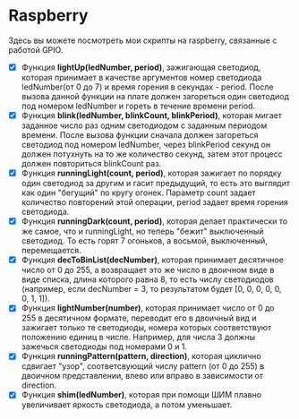 # Raspberry

Здесь вы можете посмотреть мои скрипты на raspberry, связанные с работой GPIO.

- [X] Функция __lightUp(ledNumber, period)__, зажигающая светодиод, которая принимает в качестве аргументов номер светодиода ledNumber(от 0 до 7) и время горения в секундах - period. После вызова данной функции на плате должен загореться один светодиод под номером ledNumber и гореть в течение времени period. 
- [X] Функция __blink(ledNumber, blinkCount, blinkPeriod)__, которая мигает заданное число раз одним светодиодом с заданным периодом времени. После вызова функции сначала должен загореться светодиод под номером ledNumber, через blinkPeriod секунд он должен потухнуть на то же количество секунд, затем этот процесс должен повториться blinkCount раз.
- [X] Функция __runningLight(count, period)__, которая зажигает по порядку один светодиод за другим и гасит предыдущий, то есть это выглядит как один "бегущий" по кругу огонек. Параметр count задает количество повторений этой операции, period задает время горения светодиода. 
- [X] Функция __runningDark(count, period)__, которая делает практически то же самое, что и runningLight, но теперь "бежит" выключенный светодиод. То есть горят 7 огоньков, а восьмой, выключенный, перемещается.
- [X] Функция __decToBinList(decNumber)__, которая принимает десятичное число от 0 до 255, а возвращает это же число в двоичном виде в виде списка, длина которого равна 8, то есть числу светодиодов (например, если decNumber = 3, то результатом будет [0, 0, 0, 0, 0, 0, 1, 1]).
- [X] Функция __lightNumber(number)__, которая принимает число от 0 до 255 в десятичном формате, переводит его в двоичный вид и зажигает только те светодиоды, номера которых соответствуют положению единиц в числе. Например, для числа 3 должны зажечься светодиоды под номерами 0 и 1. 
- [X] Функция __runningPattern(pattern, direction)__, которая циклично сдвигает "узор", соответсвующий числу pattern (от 0 до 255) в двоичном представлении, влево или вправо в зависимости от direction.
- [X] Функция __shim(ledNumber)__, которая при помощи ШИМ плавно увеличивает яркость светодиода, а потом уменьшает.
